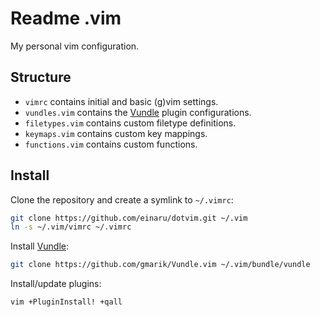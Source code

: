 # Readme .vim

My personal vim configuration.


## Structure

- `vimrc` contains initial and basic (g)vim settings.
- `vundles.vim` contains the [Vundle][] plugin configurations.
- `filetypes.vim` contains custom filetype definitions.
- `keymaps.vim` contains custom key mappings.
- `functions.vim` contains custom functions.


## Install

Clone the repository and create a symlink to `~/.vimrc`:

``` bash
git clone https://github.com/einaru/dotvim.git ~/.vim
ln -s ~/.vim/vimrc ~/.vimrc
```

Install [Vundle][]:

``` bash
git clone https://github.com/gmarik/Vundle.vim ~/.vim/bundle/vundle
```

Install/update plugins:

``` bash
vim +PluginInstall! +qall
```

[vundle]: https://github.com/gmarik/Vundle.vim
